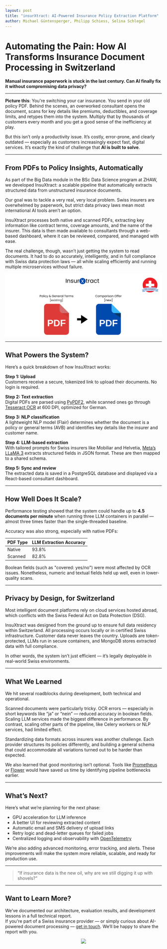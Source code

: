 ```yaml
---
layout: post
title: "insurXtract: AI-Powered Insurance Policy Extraction Platform"
author: Michael Güntensperger, Philipp Schiess, Selina Schlegel
---
```


# Automating the Pain: How AI Transforms Insurance Document Processing in Switzerland

**Manual insurance paperwork is stuck in the last century. Can AI finally fix it without compromising data privacy?**

---

**Picture this**: You're switching your car insurance. You send in your old policy PDF. Behind the scenes, an overworked consultant opens the document, scans for key details like premiums, deductibles, and coverage limits, and retypes them into the system. Multiply that by thousands of customers every month and you get a good sense of the inefficiency at play.

But this isn’t only a productivity issue. It’s costly, error-prone, and clearly outdated — especially as customers increasingly expect fast, digital services. It’s exactly the kind of challenge that **AI is built to solve**.

---

## From PDFs to Policy Insights, Automatically

As part of the Big Data module in the BSc Data Science program at ZHAW, we developed InsuXtract: a scalable pipeline that automatically extracts structured data from unstructured insurance documents.

Our goal was to tackle a very real, very local problem. Swiss insurers are overwhelmed by paperwork, but strict data privacy laws mean most international AI tools aren’t an option.

InsuXtract processes both native and scanned PDFs, extracting key information like contract terms, coverage amounts, and the name of the insurer. This data is then made available to consultants through a web-based dashboard, where it can be reviewed, compared, and managed with ease.

The real challenge, though, wasn’t just getting the system to read documents. It had to do so accurately, intelligently, and in full compliance with Swiss data protection laws — all while scaling efficiently and running multiple microservices without failure.

<p align="center">
<img src="/assets/img/2025-05-30-group12-insurXract.png" width="700" alt="Core Concept">
</p>

---

## What Powers the System?

Here’s a quick breakdown of how InsuXtract works:

**Step 1: Upload**  
Customers receive a secure, tokenized link to upload their documents. No login is required.

**Step 2: Text extraction**  
Digital PDFs are parsed using [PyPDF2](https://pypi.org/project/PyPDF2/), while scanned ones go through [Tesseract OCR](https://github.com/tesseract-ocr/tesseract) at 600 DPI, optimized for German.

**Step 3: NLP classification**  
A lightweight NLP model (Flair) determines whether the document is a policy or general terms (AVB) and identifies key details like the insurer and customer name.

**Step 4: LLM-based extraction**  
With tailored prompts for Swiss insurers like Mobiliar and Helvetia, [Meta’s LLaMA 3](https://ai.meta.com/llama/) extracts structured fields in JSON format. These are then mapped to a shared schema.

**Step 5: Sync and review**  
The extracted data is saved in a PostgreSQL database and displayed via a React-based consultant dashboard.

---

## How Well Does It Scale?

Performance testing showed that the system could handle up to **4.5 documents per minute** when running three LLM containers in parallel — almost three times faster than the single-threaded baseline.

Accuracy was also strong, especially with native PDFs:

| PDF Type | LLM Extraction Accuracy |
|----------|-------------------------|
| Native   | 93.8%                   |
| Scanned  | 82.8%                   |

Boolean fields (such as "covered: yes/no") were most affected by OCR issues. Nonetheless, numeric and textual fields held up well, even in lower-quality scans.

---

## Privacy by Design, for Switzerland

Most intelligent document platforms rely on cloud services hosted abroad, which conflicts with the Swiss Federal Act on Data Protection (DSG).

InsuXtract was designed from the ground up to ensure full data residency within Switzerland. All processing occurs locally or in certified Swiss infrastructure. Customer data never leaves the country. Uploads are token-protected, LLMs run in secure containers, and MongoDB stores extracted data with full compliance. 

In other words, the system isn’t just efficient — it’s legally deployable in real-world Swiss environments.

---

## What We Learned

We hit several roadblocks during development, both technical and operational.

Scanned documents were particularly tricky. OCR errors — especially in short keywords like “ja” or “nein” — reduced accuracy in boolean fields. Scaling LLM services made the biggest difference in performance. By contrast, scaling other parts of the pipeline, like Celery workers or NLP services, had limited effect.

Standardizing data formats across insurers was another challenge. Each provider structures its policies differently, and building a general schema that could accommodate all variations turned out to be harder than expected. 

We also learned that good monitoring isn’t optional. Tools like [Prometheus](https://prometheus.io/) or [Flower](https://flower.readthedocs.io/) would have saved us time by identifying pipeline bottlenecks earlier.

---

## What’s Next?

Here’s what we’re planning for the next phase:

- GPU acceleration for LLM inference  
- A better UI for reviewing extracted content  
- Automatic email and SMS delivery of upload links  
- Retry logic and dead-letter queues for failed jobs  
- Centralized logging and observability with [OpenTelemetry](https://opentelemetry.io/)

We’re also adding advanced monitoring, error tracking, and alerts. These improvements will make the system more reliable, scalable, and ready for production use.

---

> “If insurance data is the new oil, why are we still digging it up with shovels?”

---

## Want to Learn More?

We’ve documented our architecture, evaluation results, and development lessons in a full technical report.  
If you're part of a Swiss insurance provider — or simply curious about AI-powered document processing — [get in touch](mailto:schlesel@students.zhaw.ch). We’ll be happy to share the report with you.

<p align="center">
<img src="https://user-images.githubusercontent.com/74038190/226127923-0e8b7792-7b3c-462b-951b-63c96ba1a5af.gif" width="25" data-target="animated-image.originalImage">
</p>